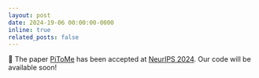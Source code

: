 ```yaml
---
layout: post
date: 2024-19-06 00:00:00-0000
inline: true
related_posts: false
---
```


:rocket: The paper [PiToMe](https://arxiv.org/abs/2405.16148) has been accepted at [NeurIPS 2024](https://neurips.cc/). Our code will be available soon!
